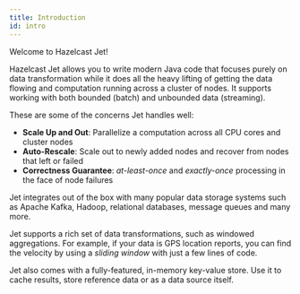 ```yaml
---
title: Introduction
id: intro
---
```


Welcome to Hazelcast Jet!

Hazelcast Jet allows you to write modern Java code that focuses purely
on data transformation while it does all the heavy lifting of getting
the data flowing and computation running across a cluster of nodes. It
supports working with both bounded (batch) and unbounded data
(streaming).

These are some of the concerns Jet handles well:

* **Scale Up and Out**: Parallelize a computation across all CPU cores
  and cluster nodes
* **Auto-Rescale**: Scale out to newly added nodes and recover from
  nodes that left or failed
* **Correctness Guarantee**: *at-least-once* and *exactly-once*
  processing in the face of node failures

Jet integrates out of the box with many popular data storage systems
such as Apache Kafka, Hadoop, relational databases, message
queues and many more.

Jet supports a rich set of data transformations, such as
windowed aggregations. For example, if your
data is GPS location reports, you can find the velocity by using a
*sliding window* with just a few lines of code.

Jet also comes with a fully-featured, in-memory key-value store. Use it
to cache results, store reference data or as a data source itself.
